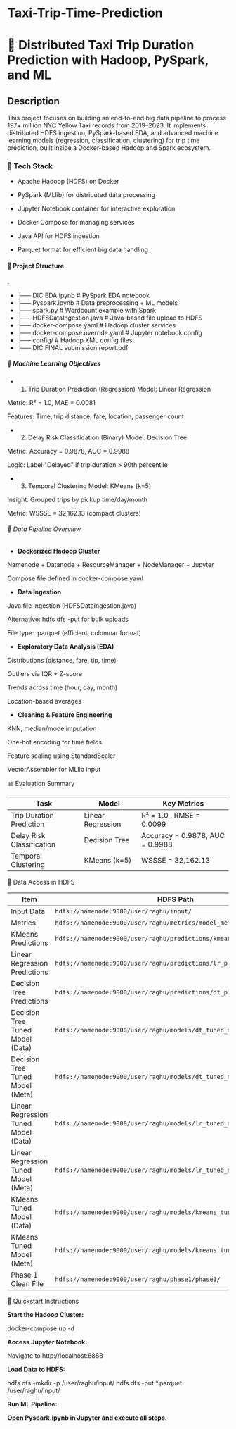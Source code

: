 # Taxi-Trip-Time-Prediction


<h1>🚕 Distributed Taxi Trip Duration Prediction with Hadoop, PySpark, and ML</h1>

<h2>Description</h2>
This project focuses on building an end-to-end big data pipeline to process 197+ million NYC Yellow Taxi records from 2019–2023. It implements distributed HDFS ingestion, PySpark-based EDA, and advanced machine learning models (regression, classification, clustering) for trip time prediction, built inside a Docker-based Hadoop and Spark ecosystem.

<h3>🔧 Tech Stack</h3>


- Apache Hadoop (HDFS) on Docker

- PySpark (MLlib) for distributed data processing

- Jupyter Notebook container for interactive exploration

- Docker Compose for managing services

- Java API for HDFS ingestion

- Parquet format for efficient big data handling

<h4>📂 Project Structure</h4>

.
- ├── DIC EDA.ipynb                  # PySpark EDA notebook
- ├── Pyspark.ipynb                  # Data preprocessing + ML models
- ├── spark.py                       # Wordcount example with Spark
- ├── HDFSDataIngestion.java         # Java-based file upload to HDFS
- ├── docker-compose.yaml            # Hadoop cluster services
- ├── docker-compose.override.yaml   # Jupyter notebook config
- ├── config/                        # Hadoop XML config files
- ├── DIC FINAL submission report.pdf


<h5>🧪 Machine Learning Objectives</h5>

- 1. Trip Duration Prediction (Regression)
Model: Linear Regression

Metric: R² = 1.0, MAE = 0.0081

Features: Time, trip distance, fare, location, passenger count

- 2. Delay Risk Classification (Binary)
Model: Decision Tree

Metric: Accuracy = 0.9878, AUC = 0.9988

Logic: Label "Delayed" if trip duration > 90th percentile

- 3. Temporal Clustering
Model: KMeans (k=5)

Insight: Grouped trips by pickup time/day/month

Metric: WSSSE = 32,162.13 (compact clusters)


<h6> 🔁 Data Pipeline Overview </h6>

- <b>Dockerized Hadoop Cluster</b>

Namenode + Datanode + ResourceManager + NodeManager + Jupyter

Compose file defined in docker-compose.yaml

- <b>Data Ingestion</b>

Java file ingestion (HDFSDataIngestion.java)

Alternative: hdfs dfs -put for bulk uploads

File type: .parquet (efficient, columnar format)

- <b>Exploratory Data Analysis (EDA)</b>

Distributions (distance, fare, tip, time)

Outliers via IQR + Z-score

Trends across time (hour, day, month)

Location-based averages

- <b>Cleaning & Feature Engineering</b>

KNN, median/mode imputation

One-hot encoding for time fields

Feature scaling using StandardScaler

VectorAssembler for MLlib input


<h7> 📊 Evaluation Summary </h7>

| Task                      | Model             | Key Metrics                         |
| ------------------------- | ----------------- | ----------------------------------- |
| Trip Duration Prediction  | Linear Regression | R² = 1.0 , RMSE = 0.0099            |
| Delay Risk Classification | Decision Tree     | Accuracy = 0.9878, AUC = 0.9988     |
| Temporal Clustering       | KMeans (k=5)      | WSSSE = 32,162.13                   |


<h8> 📁 Data Access in HDFS </h8>

| Item                                 | HDFS Path                                                                     |
|--------------------------------------|-------------------------------------------------------------------------------|
| Input Data                           | `hdfs://namenode:9000/user/raghu/input/`                                      |
| Metrics                              | `hdfs://namenode:9000/user/raghu/metrics/model_metrics/`                      |
| KMeans Predictions                   | `hdfs://namenode:9000/user/raghu/predictions/kmeans_predictions/`             |
| Linear Regression Predictions        | `hdfs://namenode:9000/user/raghu/predictions/lr_predictions/`                 |
| Decision Tree Predictions            | `hdfs://namenode:9000/user/raghu/predictions/dt_predictions/`                 |
| Decision Tree Tuned Model (Data)     | `hdfs://namenode:9000/user/raghu/models/dt_tuned_model/data/`                 |
| Decision Tree Tuned Model (Meta)     | `hdfs://namenode:9000/user/raghu/models/dt_tuned_model/metadata/`             |
| Linear Regression Tuned Model (Data) | `hdfs://namenode:9000/user/raghu/models/lr_tuned_model/data/`                 |
| Linear Regression Tuned Model (Meta) | `hdfs://namenode:9000/user/raghu/models/lr_tuned_model/metadata/`             |
| KMeans Tuned Model (Data)            | `hdfs://namenode:9000/user/raghu/models/kmeans_tuned_model/data/`             |
| KMeans Tuned Model (Meta)            | `hdfs://namenode:9000/user/raghu/models/kmeans_tuned_model/metadata/`         |
| Phase 1 Clean File                   | `hdfs://namenode:9000/user/raghu/phase1/phase1/`                              |


<h8> 🚀 Quickstart Instructions </h8>

<b>Start the Hadoop Cluster:</b>

docker-compose up -d

<b>Access Jupyter Notebook:</b>

Navigate to http://localhost:8888

<b> Load Data to HDFS: </b>

hdfs dfs -mkdir -p /user/raghu/input/
hdfs dfs -put *.parquet /user/raghu/input/

<b> Run ML Pipeline: <b>

Open Pyspark.ipynb in Jupyter and execute all steps.


